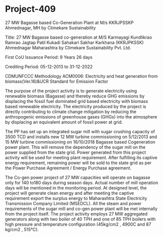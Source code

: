 # Project-409
27 MW Bagasse based Co-Generation Plant at M/s KKRJPSSKP Ahmednagar, MH by Climekare Sustainability

Title: 27 MW Bagasse based co-generation at
M/S Karmayagi Kundlikrao Ramrao Jagtap Patil Kukadi Sahakari
Sakhar Karkhana (KKRJPKSSK) Ahmednagar Maharashtra by
Climekare Sustainability Pvt. Ltd.

First CoU Issuance Period: 9 Years 26 days

 Crediting Period: 05-12-2013 to 31-12-2022

 CDMUNFCCC Methodology
 ACM0006: Electricity and heat
generation from
biomass(Ver.16)&UCR Standard
for Emission Factor

The purpose of the project activity is to generate electricity using renewable biomass (Bagasse)
and thereby reduce GHG emissions by displacing the fossil fuel dominated grid based
electricity with biomass based renewable electricity. The electricity produced by the project is
directly contributing to climate change mitigation by reducing the anthropogenic emissions of
greenhouse gases (GHGs) into the atmosphere by displacing an equivalent amount of fossil
power at grid.

The PP has set up an integrated sugar mill with sugar crushing capacity of 3500 TCD and
installs new 12 MW turbine commissioning on 5/12/2013 and 15 MW turbine commissioning
on 16/10/2018 Bagasse based Cogeneration power plant. This will remove the dependency of
the sugar mill on the power supplied from the state grid. Power generated from this project
activity will be used for meeting plant requirement. After fulfilling its captive energy
requirement, remaining power will be sold to the state grid as per the Power Purchase
Agreement / Energy Purchase agreement.

The Co-gen power project of 27 MW capacities will operate on bagasse only for 140 to180
days during season days. Actual number of mill operation days will be mentioned in the
monitoring period. At designed level, the project will generate clean energy and after meeting
the captive requirement export the surplus energy to Maharashtra State Electricity
Transmission Company Limited (MSEDCL). All the steam and power requirements of the
sugar mill and co-gen power plant will be met internally from the project itself.
The project activity employs 27 MW aggregated generators along with two boiler of 40 TPH
and one of 85 TPH boilers with high pressure and temperature configuration (45kg/cm2
, 4900C
and 87 kg/cm2
, 515°C).
